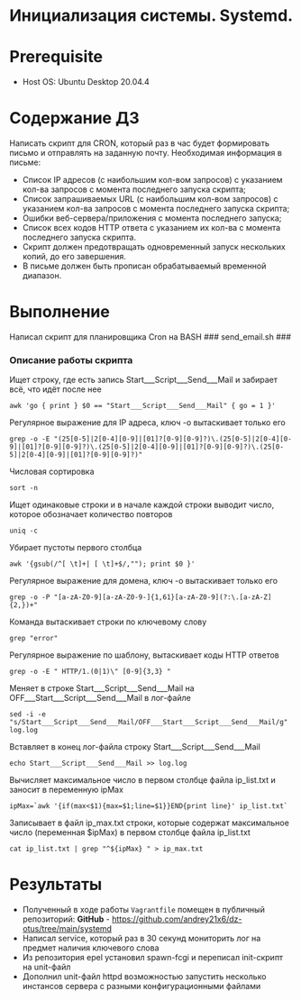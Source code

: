 # Инициализация системы. Systemd.

# **Prerequisite**

- Host OS: Ubuntu Desktop 20.04.4

# **Содержание ДЗ**

Написать скрипт для CRON, который раз в час будет формировать письмо и отправлять на заданную почту.
Необходимая информация в письме:

* Список IP адресов (с наибольшим кол-вом запросов) с указанием кол-ва запросов c момента последнего запуска скрипта;
* Список запрашиваемых URL (с наибольшим кол-вом запросов) с указанием кол-ва запросов c момента последнего запуска скрипта;
* Ошибки веб-сервера/приложения c момента последнего запуска;
* Список всех кодов HTTP ответа с указанием их кол-ва с момента последнего запуска скрипта.
* Скрипт должен предотвращать одновременный запуск нескольких копий, до его завершения.
* В письме должен быть прописан обрабатываемый временной диапазон.

# **Выполнение**

Написал скрипт для планировщика Cron на BASH ### send_email.sh ###

### Описание работы скрипта

Ищет строку, где есть запись Start___Script___Send___Mail и забирает всё, что идёт после нее
```
awk 'go { print } $0 == "Start___Script___Send___Mail" { go = 1 }'
```

Регулярное выражение для IP адреса, ключ -о вытаскивает только его
```
grep -o -E "(25[0-5]|2[0-4][0-9]|[01]?[0-9][0-9]?)\.(25[0-5]|2[0-4][0-9]|[01]?[0-9][0-9]?)\.(25[0-5]|2[0-4][0-9]|[01]?[0-9][0-9]?)\.(25[0-5]|2[0-4][0-9]|[01]?[0-9][0-9]?)"
```

Числовая сортировка
```
sort -n
```

Ищет одинаковые строки и в начале каждой строки выводит число, которое обозначает количество повторов
```
uniq -c
```

Убирает пустоты первого столбца
```
awk '{gsub(/^[ \t]+| [ \t]+$/,""); print $0 }'
```

Регулярное выражение для домена, ключ -о вытаскивает только его
```
grep -o -P "[a-zA-Z0-9][a-zA-Z0-9-]{1,61}[a-zA-Z0-9](?:\.[a-zA-Z]{2,})+"
```

Команда вытаскивает строки по ключевому слову
```
grep "error"
```

Регулярное выражение по шаблону, вытаскивает коды HTTP ответов
```
grep -o -E " HTTP/1.(0|1)\" [0-9]{3,3} "
```

Меняет в строке Start___Script___Send___Mail на OFF___Start___Script___Send___Mail в лог-файле
```
sed -i -e "s/Start___Script___Send___Mail/OFF___Start___Script___Send___Mail/g" log.log
```

Вставляет в конец лог-файла строку Start___Script___Send___Mail
```
echo Start___Script___Send___Mail >> log.log
```

Вычисляет максимальное число в первом столбце файла ip_list.txt и заносит в переменную ipMax
```
ipMax=`awk '{if(max<$1){max=$1;line=$1}}END{print line}' ip_list.txt`
```

Записывает в файл ip_max.txt строки, которые содержат максимальное число (переменная $ipMax) в первом столбце файла ip_list.txt
```
cat ip_list.txt | grep "^${ipMax} " > ip_max.txt
```













# **Результаты**

- Полученный в ходе работы `Vagrantfile` помещен в публичный репозиторий:
**GitHub** - https://github.com/andrey21x6/dz-otus/tree/main/systemd
- Написал service, который раз в 30 секунд мониторить лог на предмет наличия ключевого слова
- Из репозитория epel установил spawn-fcgi и переписал init-скрипт на unit-файл
- Дополнил unit-файл httpd возможностью запустить несколько инстансов сервера с разными конфигурационными файлами

